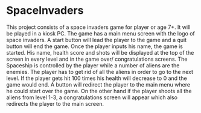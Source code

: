 SpaceInvaders
=============

This project consists of a space invaders game for player or age 7+. It will be played in a kiosk PC. The game has a main menu screen with the logo of space invaders. A start button will lead the player to the game and a quit button will end the game. Once the player inputs his name, the game is started. His name, health score and shots will be displayed at the top of the screen in every level and in the game over/ congratulations screens. The Spaceship is controlled by the player while a number of aliens are the enemies. The player has to get rid of all the aliens in order to go to the next level. If the player gets hit 100 times his health will decrease to 0 and the game would end. A button will redirect the player to the main menu where he could start over the game. On the other hand if the player shoots all the aliens from level 1-3, a congratulations screen will appear which also redirects the player to the main screen. 

